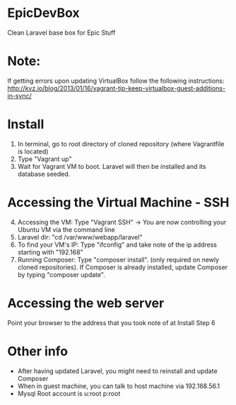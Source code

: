 EpicDevBox
==========

Clean Laravel base box for Epic Stuff

Note:
=====

If getting errors upon updating VirtualBox follow the following instructions:
http://kvz.io/blog/2013/01/16/vagrant-tip-keep-virtualbox-guest-additions-in-sync/


Install
=======

1. In terminal, go to root directory of cloned repository (where Vagrantfile is located)
2. Type "Vagrant up"
3. Wait for Vagrant VM to boot. Laravel will then be installed and its database seeded.

Accessing the Virtual Machine - SSH
===================================

4. Accessing the VM: Type "Vagrant SSH" -> You are now controlling your Ubuntu VM via the command line
5. Laravel dir: "cd /var/www/webapp/laravel"
6. To find your VM's IP: Type "ifconfig" and take note of the ip address starting with "192.168"
7. Running Composer: Type "composer install". (only required on newly cloned repositories). If Composer is already installed, update Composer by typing "composer update".

Accessing the web server
========================

Point your browser to the address that you took note of at Install Step 6


Other info
==========

- After having updated Laravel, you might need to reinstall and update Composer
- When in guest machine, you can talk to host machine via 192.168.56.1
- Mysql Root account is u:root p:root

